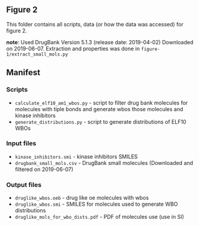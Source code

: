 ## Figure 2

This folder contains all scripts, data (or how the data was accessed) for figure 2.

__note__:
Used DrugBank Version 5.1.3 (release date: 2019-04-02) Downloaded on 2019-06-07. Extraction and properties was
done in `figure-1/extract_small_mols.py`

## Manifest
### Scripts
* `calculate_elf10_am1_wbos.py` - script to filter drug bank molecules for molecules with tiple bonds and generate wbos those molecules and kinase inhibitors
*  `generate_distributions.py` - script to generate distributions of ELF10 WBOs

### Input files
* `kinase_inhibitors.smi` - kinase inhibitors SMILES
* `drugbank_small_mols.csv` - DrugBank small molecules (Downloaded and filtered on 2019-06-07)

### Output files
* `druglike_wbos.oeb` - drug like oe molecules with wbos
* `druglike_wbos.smi` - SMILES for molecules used to generate WBO distributions
* `druglike_mols_for_wbo_dists.pdf` - PDF of molecules use (use in SI)
